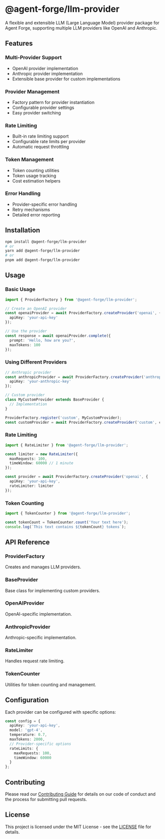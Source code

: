 # @agent-forge/llm-provider

A flexible and extensible LLM (Large Language Model) provider package for Agent Forge, supporting multiple LLM providers like OpenAI and Anthropic.

## Features

### Multi-Provider Support
- OpenAI provider implementation
- Anthropic provider implementation
- Extensible base provider for custom implementations

### Provider Management
- Factory pattern for provider instantiation
- Configurable provider settings
- Easy provider switching

### Rate Limiting
- Built-in rate limiting support
- Configurable rate limits per provider
- Automatic request throttling

### Token Management
- Token counting utilities
- Token usage tracking
- Cost estimation helpers

### Error Handling
- Provider-specific error handling
- Retry mechanisms
- Detailed error reporting

## Installation

```bash
npm install @agent-forge/llm-provider
# or
yarn add @agent-forge/llm-provider
# or
pnpm add @agent-forge/llm-provider
```

## Usage

### Basic Usage

```typescript
import { ProviderFactory } from '@agent-forge/llm-provider';

// Create an OpenAI provider
const openaiProvider = await ProviderFactory.createProvider('openai', {
  apiKey: 'your-api-key'
});

// Use the provider
const response = await openaiProvider.complete({
  prompt: 'Hello, how are you?',
  maxTokens: 100
});
```

### Using Different Providers

```typescript
// Anthropic provider
const anthropicProvider = await ProviderFactory.createProvider('anthropic', {
  apiKey: 'your-anthropic-key'
});

// Custom provider
class MyCustomProvider extends BaseProvider {
  // Implementation
}

ProviderFactory.register('custom', MyCustomProvider);
const customProvider = await ProviderFactory.createProvider('custom', config);
```

### Rate Limiting

```typescript
import { RateLimiter } from '@agent-forge/llm-provider';

const limiter = new RateLimiter({
  maxRequests: 100,
  timeWindow: 60000 // 1 minute
});

const provider = await ProviderFactory.createProvider('openai', {
  apiKey: 'your-api-key',
  rateLimiter: limiter
});
```

### Token Counting

```typescript
import { TokenCounter } from '@agent-forge/llm-provider';

const tokenCount = TokenCounter.count('Your text here');
console.log(`This text contains ${tokenCount} tokens`);
```

## API Reference

### ProviderFactory
Creates and manages LLM providers.

### BaseProvider
Base class for implementing custom providers.

### OpenAIProvider
OpenAI-specific implementation.

### AnthropicProvider
Anthropic-specific implementation.

### RateLimiter
Handles request rate limiting.

### TokenCounter
Utilities for token counting and management.

## Configuration

Each provider can be configured with specific options:

```typescript
const config = {
  apiKey: 'your-api-key',
  model: 'gpt-4',
  temperature: 0.7,
  maxTokens: 2000,
  // Provider-specific options
  rateLimits: {
    maxRequests: 100,
    timeWindow: 60000
  }
};
```

## Contributing

Please read our [Contributing Guide](../CONTRIBUTING.md) for details on our code of conduct and the process for submitting pull requests.

## License

This project is licensed under the MIT License - see the [LICENSE](../LICENSE) file for details.
